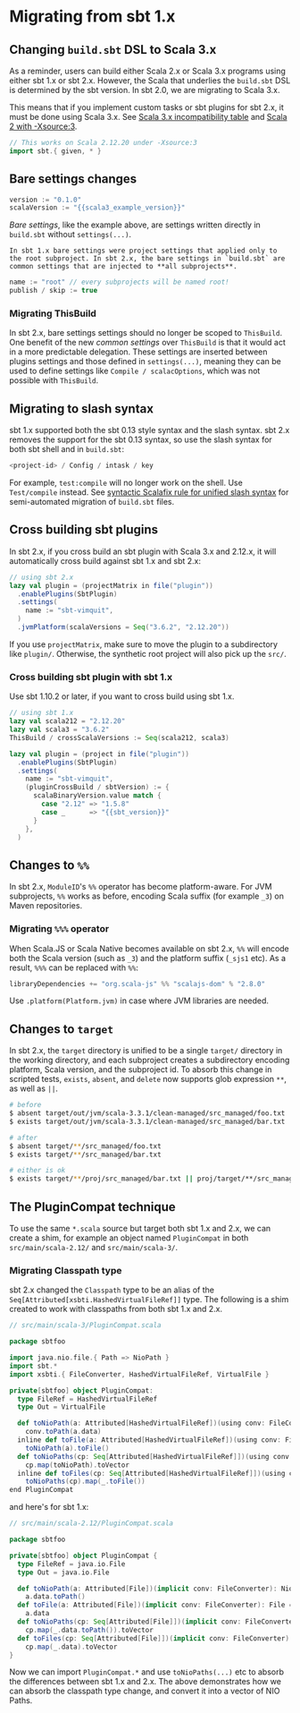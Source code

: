 Migrating from sbt 1.x
======================

Changing `build.sbt` DSL to Scala 3.x
-------------------------------------

As a reminder, users can build either Scala 2.x or Scala 3.x programs using either sbt 1.x or sbt 2.x. However, the Scala that underlies the `build.sbt` DSL is determined by the sbt version. In sbt 2.0, we are migrating to Scala 3.x.

This means that if you implement custom tasks or sbt plugins for sbt 2.x, it must be done using Scala 3.x. See [Scala 3.x incompatibility table][scala-incompatibility-table] and [Scala 2 with -Xsource:3][tooling-scala2-xsource3].

```scala
// This works on Scala 2.12.20 under -Xsource:3
import sbt.{ given, * }
```

Bare settings changes
---------------------

```scala
version := "0.1.0"
scalaVersion := "{{scala3_example_version}}"
```

_Bare settings_, like the example above, are settings written directly in `build.sbt` without `settings(...)`.

```admonish warning
In sbt 1.x bare settings were project settings that applied only to the root subproject. In sbt 2.x, the bare settings in `build.sbt` are common settings that are injected to **all subprojects**.
```

```scala
name := "root" // every subprojects will be named root!
publish / skip := true
```

### Migrating ThisBuild

In sbt 2.x, bare settings settings should no longer be scoped to `ThisBuild`. One benefit of the new _common settings_ over `ThisBuild` is that it would act in a more predictable delegation. These settings are inserted between plugins settings and those defined in `settings(...)`, meaning they can be used to define settings like `Compile / scalacOptions`, which was not possible with `ThisBuild`.

Migrating to slash syntax
-------------------------

sbt 1.x supported both the sbt 0.13 style syntax and the slash syntax. sbt 2.x removes the support for the sbt 0.13 syntax, so use the slash syntax for both sbt shell and in `build.sbt`:

```scala
<project-id> / Config / intask / key
```

For example, `test:compile` will no longer work on the shell. Use `Test/compile` instead. See [syntactic Scalafix rule for unified slash syntax][syntactic-scalafix-rule-for-unified-slash-syntax] for semi-automated migration of `build.sbt` files.

Cross building sbt plugins
--------------------------

In sbt 2.x, if you cross build an sbt plugin with Scala 3.x and 2.12.x, it will automatically cross build against sbt 1.x and sbt 2.x:

```scala
// using sbt 2.x
lazy val plugin = (projectMatrix in file("plugin"))
  .enablePlugins(SbtPlugin)
  .settings(
    name := "sbt-vimquit",
  )
  .jvmPlatform(scalaVersions = Seq("3.6.2", "2.12.20"))
```

If you use `projectMatrix`, make sure to move the plugin to a subdirectory like `plugin/`. Otherwise, the synthetic root project will also pick up the `src/`.

### Cross building sbt plugin with sbt 1.x

Use sbt 1.10.2 or later, if you want to cross build using sbt 1.x.

```scala
// using sbt 1.x
lazy val scala212 = "2.12.20"
lazy val scala3 = "3.6.2"
ThisBuild / crossScalaVersions := Seq(scala212, scala3)

lazy val plugin = (project in file("plugin"))
  .enablePlugins(SbtPlugin)
  .settings(
    name := "sbt-vimquit",
    (pluginCrossBuild / sbtVersion) := {
      scalaBinaryVersion.value match {
        case "2.12" => "1.5.8"
        case _      => "{{sbt_version}}"
      }
    },
  )
```

Changes to `%%`
---------------

In sbt 2.x, `ModuleID`'s `%%` operator has become platform-aware. For JVM subprojects, `%%` works as before, encoding Scala suffix (for example `_3`) on Maven repositories.

### Migrating `%%%` operator

When Scala.JS or Scala Native becomes available on sbt 2.x, `%%` will encode both the Scala version (such as `_3`) and the platform suffix (`_sjs1` etc). As a result, `%%%` can be replaced with `%%`:

```scala
libraryDependencies += "org.scala-js" %% "scalajs-dom" % "2.8.0"
```

Use `.platform(Platform.jvm)` in case where JVM libraries are needed.

Changes to `target`
-------------------

In sbt 2.x, the `target` directory is unified to be a single `target/` directory in the working directory, and each subproject creates a subdirectory encoding platform, Scala version, and the subproject id. To absorb this change in scripted tests, `exists`, `absent`, and `delete` now supports glob expression `**`, as well as `||`.

```bash
# before
$ absent target/out/jvm/scala-3.3.1/clean-managed/src_managed/foo.txt
$ exists target/out/jvm/scala-3.3.1/clean-managed/src_managed/bar.txt

# after
$ absent target/**/src_managed/foo.txt
$ exists target/**/src_managed/bar.txt

# either is ok
$ exists target/**/proj/src_managed/bar.txt || proj/target/**/src_managed/bar.txt
```

The PluginCompat technique
--------------------------

To use the same `*.scala` source but target both sbt 1.x and 2.x, we can create a shim, for example an object named `PluginCompat` in both `src/main/scala-2.12/` and `src/main/scala-3/`.

### Migrating Classpath type

sbt 2.x changed the `Classpath` type to be an alias of the `Seq[Attributed[xsbti.HashedVirtualFileRef]]` type. The following is a shim created to work with classpaths from both sbt 1.x and 2.x.

```scala
// src/main/scala-3/PluginCompat.scala

package sbtfoo

import java.nio.file.{ Path => NioPath }
import sbt.*
import xsbti.{ FileConverter, HashedVirtualFileRef, VirtualFile }

private[sbtfoo] object PluginCompat:
  type FileRef = HashedVirtualFileRef
  type Out = VirtualFile

  def toNioPath(a: Attributed[HashedVirtualFileRef])(using conv: FileConverter): NioPath =
    conv.toPath(a.data)
  inline def toFile(a: Attributed[HashedVirtualFileRef])(using conv: FileConverter): File =
    toNioPath(a).toFile()
  def toNioPaths(cp: Seq[Attributed[HashedVirtualFileRef]])(using conv: FileConverter): Vector[NioPath] =
    cp.map(toNioPath).toVector
  inline def toFiles(cp: Seq[Attributed[HashedVirtualFileRef]])(using conv: FileConverter): Vector[File] =
    toNioPaths(cp).map(_.toFile())
end PluginCompat
```

and here's for sbt 1.x:

```scala
// src/main/scala-2.12/PluginCompat.scala

package sbtfoo

private[sbtfoo] object PluginCompat {
  type FileRef = java.io.File
  type Out = java.io.File

  def toNioPath(a: Attributed[File])(implicit conv: FileConverter): NioPath =
    a.data.toPath()
  def toFile(a: Attributed[File])(implicit conv: FileConverter): File =
    a.data
  def toNioPaths(cp: Seq[Attributed[File]])(implicit conv: FileConverter): Vector[NioPath] =
    cp.map(_.data.toPath()).toVector
  def toFiles(cp: Seq[Attributed[File]])(implicit conv: FileConverter): Vector[File] =
    cp.map(_.data).toVector
}
```

Now we can import `PluginCompat.*` and use `toNioPaths(...)` etc to absorb the differences between sbt 1.x and 2.x. The above demonstrates how we can absorb the classpath type change, and convert it into a vector of NIO Paths.

  [scala-incompatibility-table]: https://docs.scala-lang.org/scala3/guides/migration/incompatibility-table.html
  [syntactic-scalafix-rule-for-unified-slash-syntax]: https://eed3si9n.com/syntactic-scalafix-rule-for-unified-slash-syntax/
  [tooling-scala2-xsource3]: https://docs.scala-lang.org/scala3/guides/migration/tooling-scala2-xsource3.html
